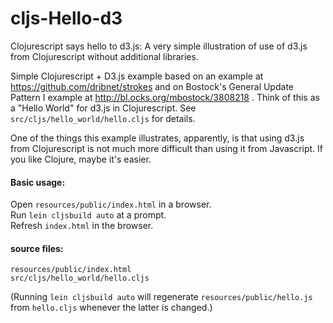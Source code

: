 # cljs-Hello-d3
Clojurescript says hello to d3.js: A very simple illustration of
use of d3.js from Clojurescript without additional libraries.

Simple Clojurescript + D3.js example based on an example at
https://github.com/dribnet/strokes and on Bostock's General Update
Pattern I example at http://bl.ocks.org/mbostock/3808218 .
Think of this as a "Hello World" for d3.js in Clojurescript.
See `src/cljs/hello_world/hello.cljs` for details.

One of the things this example illustrates, apparently, is that using
d3.js from Clojurescript is not much more difficult than using it from
Javascript.  If you like Clojure, maybe it's easier.

#### Basic usage:

Open `resources/public/index.html` in a browser.  
Run `lein cljsbuild auto` at a prompt.  
Refresh `index.html` in the browser.

#### source files:

`resources/public/index.html`  
`src/cljs/hello_world/hello.cljs`

(Running `lein cljsbuild auto` will regenerate `resources/public/hello.js`
from `hello.cljs` whenever the latter is changed.)
